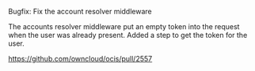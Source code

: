 Bugfix: Fix the account resolver middleware

The accounts resolver middleware put an empty token into the request when the user was already present.
Added a step to get the token for the user.

https://github.com/owncloud/ocis/pull/2557
